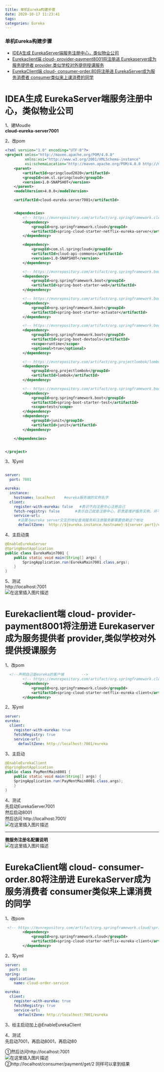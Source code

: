 ```yaml
---
title: 单机Eureka构建步骤
date: 2020-10-17 11:23:41
tags: 
categories: Eureka
---
```


<!--more-->

### 单机Eureka构建步骤

- [IDEA生成 EurekaServer端服务注册中心，类似物业公司](#IDEA_EurekaServer_2)
- [Eurekaclient端 cloud- provider-payment8001将注册进 Eurekaserver成为服务提供者 provider,类似学校对外提供授课服务](#Eurekaclient_cloud_providerpayment8001_Eurekaserver_provider_115)
- [EurekaClient端 cloud- consumer-order.80将注册进 EurekaServer成为服务消费者 consumer类似来上课消费的同学](#EurekaClient_cloud_consumerorder80_EurekaServer_consumer_165)

# IDEA生成 EurekaServer端服务注册中心，类似物业公司

1、建Moudle  
**cloud-eureka-server7001**

2、改pom

```xml
<?xml version="1.0" encoding="UTF-8"?>
<project xmlns="http://maven.apache.org/POM/4.0.0"
         xmlns:xsi="http://www.w3.org/2001/XMLSchema-instance"
         xsi:schemaLocation="http://maven.apache.org/POM/4.0.0 http://maven.apache.org/xsd/maven-4.0.0.xsd">
    <parent>
        <artifactId>springcloud2020</artifactId>
        <groupId>com.sl.springcloud</groupId>
        <version>1.0-SNAPSHOT</version>
    </parent>
    <modelVersion>4.0.0</modelVersion>

    <artifactId>cloud-eureka-server7001</artifactId>


    <dependencies>
        <!-- https://mvnrepository.com/artifact/org.springframework.cloud/spring-cloud-starter-eureka-server -->
        <dependency>
            <groupId>org.springframework.cloud</groupId>
            <artifactId>spring-cloud-starter-netflix-eureka-server</artifactId>
        </dependency>

        <dependency>
            <groupId>com.sl.springcloud</groupId>
            <artifactId>cloud-api-commons</artifactId>
            <version>1.0-SNAPSHOT</version>
        </dependency>

        <!-- https://mvnrepository.com/artifact/org.springframework.boot/spring-boot-starter-web -->
        <dependency>
            <groupId>org.springframework.boot</groupId>
            <artifactId>spring-boot-starter-web</artifactId>
        </dependency>

        <!-- https://mvnrepository.com/artifact/org.springframework.boot/spring-boot-starter-web  -->
        <dependency>
            <groupId>org.springframework.boot</groupId>
            <artifactId>spring-boot-starter-actuator</artifactId>
        </dependency>

        <!-- https://mvnrepository.com/artifact/org.springframework.boot/spring-boot-devtools -->
        <dependency>
            <groupId>org.springframework.boot</groupId>
            <artifactId>spring-boot-devtools</artifactId>
            <scope>runtime</scope>
            <optional>true</optional>
        </dependency>

        <!-- https://mvnrepository.com/artifact/org.projectlombok/lombok -->
        <dependency>
            <groupId>org.projectlombok</groupId>
            <artifactId>lombok</artifactId>
        </dependency>

        <!-- https://mvnrepository.com/artifact/org.springframework.boot/spring-boot-starter-test -->
        <dependency>
            <groupId>org.springframework.boot</groupId>
            <artifactId>spring-boot-starter-test</artifactId>
            <scope>test</scope>
        </dependency>
        <dependency>
            <groupId>junit</groupId>
            <artifactId>junit</artifactId>
        </dependency>

    </dependencies>


</project>
```

3、写yml

```yml

server:
  port: 7001

eureka:
  instance:
    hostname: localhost    #eureka服务端的实例名字
  client:
    register-with-eureka: false   #表识不向注册中心注册自己
    fetch-registry: false       #表示自己就是注册中心，职责是维护服务实例，并不需要去检索服务
    service-url:
      #设置与eureka server交互的地址查询服务和注册服务都需要依赖这个地址
      defaultZone:  http://${eureka.instance.hostname}:${server.port}/eureka/


```

4、主启动类

```java
@EnableEurekaServer
@SpringBootApplication
public class EurekaMain7001 {
    public static void main(String[] args) {
        SpringApplication.run(EurekaMain7001.class,args);
    }
}
```

5、测试  
http://localhost:7001  
![在这里插入图片描述](https://img-blog.csdnimg.cn/20201017111245697.png?x-oss-process=image/watermark,type_ZmFuZ3poZW5naGVpdGk,shadow_10,text_aHR0cHM6Ly9ibG9nLmNzZG4ubmV0L3FxXzIxMDQwNTU5,size_16,color_FFFFFF,t_70#pic_center)

# Eurekaclient端 cloud- provider-payment8001将注册进 Eurekaserver成为服务提供者 provider,类似学校对外提供授课服务

1、改pom

```xml
  <!--声明自己是eureka的客户端        -->
        <!-- https://mvnrepository.com/artifact/org.springframework.cloud/spring-cloud-starter-eureka-server -->
        <dependency>
            <groupId>org.springframework.cloud</groupId>
            <artifactId>spring-cloud-starter-netflix-eureka-client</artifactId>
        </dependency>
```

2、写yml

```yml
server:
eureka:
  client:
    register-with-eureka: true
    fetchRegistry: true
    service-url:
      defaultZone: http://localhost:7001/eureka
```

3、主启动

```java
@EnableEurekaClient
@SpringBootApplication
public class PayMentMain8001 {
    public static void main(String[] args) {
    SpringApplication.run(PayMentMain8001.class,args);
    }
}

```

4、测试  
先启动EurekaServer7001  
然后启动8001  
然后访问 http://localhost:7001/  
![在这里插入图片描述](https://img-blog.csdnimg.cn/20201017111928486.png?x-oss-process=image/watermark,type_ZmFuZ3poZW5naGVpdGk,shadow_10,text_aHR0cHM6Ly9ibG9nLmNzZG4ubmV0L3FxXzIxMDQwNTU5,size_16,color_FFFFFF,t_70#pic_center)

---

**微服务注册名配置说明**  
![在这里插入图片描述](https://img-blog.csdnimg.cn/20201017112001996.png?x-oss-process=image/watermark,type_ZmFuZ3poZW5naGVpdGk,shadow_10,text_aHR0cHM6Ly9ibG9nLmNzZG4ubmV0L3FxXzIxMDQwNTU5,size_16,color_FFFFFF,t_70#pic_center)

# EurekaClient端 cloud- consumer-order.80将注册进 EurekaServer成为服务消费者 consumer类似来上课消费的同学

1、改pom

```xml
 <!-- https://mvnrepository.com/artifact/org.springframework.cloud/spring-cloud-starter-eureka-server -->
        <dependency>
            <groupId>org.springframework.cloud</groupId>
            <artifactId>spring-cloud-starter-netflix-eureka-client</artifactId>
        </dependency>
```

2、写yml

```yml
server:
  port: 80
spring:
  application:
    name: cloud-order-service

eureka:
  client:
    register-with-eureka: true
    fetchRegistry: true
    service-url:
      defaultZone: http://localhost:7001/eureka
```

3、给主启动加上\@EnableEurekaClient

4、测试  
先启动7001，再启动8001，再启动80

①然后访问http://localhost:7001  
![在这里插入图片描述](https://img-blog.csdnimg.cn/20201017112254376.png?x-oss-process=image/watermark,type_ZmFuZ3poZW5naGVpdGk,shadow_10,text_aHR0cHM6Ly9ibG9nLmNzZG4ubmV0L3FxXzIxMDQwNTU5,size_16,color_FFFFFF,t_70#pic_center)  
②http://localhost/consumer/payment/get/2 同样可以拿到结果
